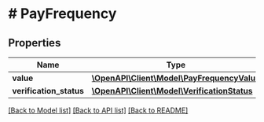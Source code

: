 # # PayFrequency

## Properties

Name | Type | Description | Notes
------------ | ------------- | ------------- | -------------
**value** | [**\OpenAPI\Client\Model\PayFrequencyValue**](PayFrequencyValue.md) |  |
**verification_status** | [**\OpenAPI\Client\Model\VerificationStatus**](VerificationStatus.md) |  |

[[Back to Model list]](../../README.md#models) [[Back to API list]](../../README.md#endpoints) [[Back to README]](../../README.md)
